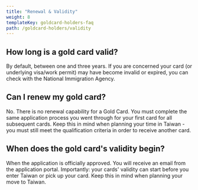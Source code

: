 ```yaml
---
title: "Renewal & Validity"
weight: 8
templateKey: goldcard-holders-faq
path: /goldcard-holders/validity
---
```


<!--- (c) Tom Fifield, licensed under a
Creative Commons Attribution-NonCommercial-ShareAlike 4.0 International License. -->

## How long is a gold card valid?

By default, between one and three years. If you are concerned your card (or underlying visa/work
permit) may have become invalid or expired, you can check with the National Immigration Agency.

## Can I renew my gold card?

No. There is no renewal capability for a Gold Card. You must complete the same application process
you went through for your first card for all subsequent cards. Keep this in mind when planning your
time in Taiwan - you must still meet the qualification criteria in order to receive another card.

## When does the gold card's validity begin?

When the application is officially approved. You will receive an email from the application portal.
Importantly: your cards' validity can start before you enter Taiwan or pick up your card. Keep
this in mind when planning your move to Taiwan.
